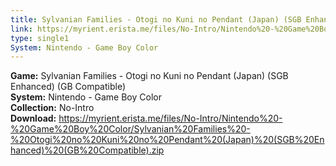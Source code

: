 ```yaml
---
title: Sylvanian Families - Otogi no Kuni no Pendant (Japan) (SGB Enhanced) (GB Compatible)
link: https://myrient.erista.me/files/No-Intro/Nintendo%20-%20Game%20Boy%20Color/Sylvanian%20Families%20-%20Otogi%20no%20Kuni%20no%20Pendant%20(Japan)%20(SGB%20Enhanced)%20(GB%20Compatible).zip
type: single1
System: Nintendo - Game Boy Color
---
```

<b>Game:</b> Sylvanian Families - Otogi no Kuni no Pendant (Japan) (SGB Enhanced) (GB Compatible)<br>
<b>System:</b> Nintendo - Game Boy Color<br>
<b>Collection:</b> No-Intro<br>
<b>Download:</b> https://myrient.erista.me/files/No-Intro/Nintendo%20-%20Game%20Boy%20Color/Sylvanian%20Families%20-%20Otogi%20no%20Kuni%20no%20Pendant%20(Japan)%20(SGB%20Enhanced)%20(GB%20Compatible).zip